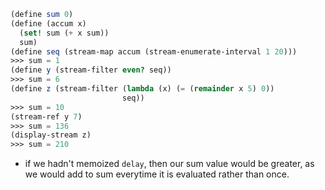 ```scheme
(define sum 0)
(define (accum x)
  (set! sum (+ x sum))
  sum)
(define seq (stream-map accum (stream-enumerate-interval 1 20)))
>>> sum = 1
(define y (stream-filter even? seq))
>>> sum = 6
(define z (stream-filter (lambda (x) (= (remainder x 5) 0))
                         seq))
>>> sum = 10
(stream-ref y 7)
>>> sum = 136
(display-stream z)
>>> sum = 210
```

- if we hadn't memoized `delay`, then our sum value would be greater, as we would add to sum everytime it is evaluated rather than once.

